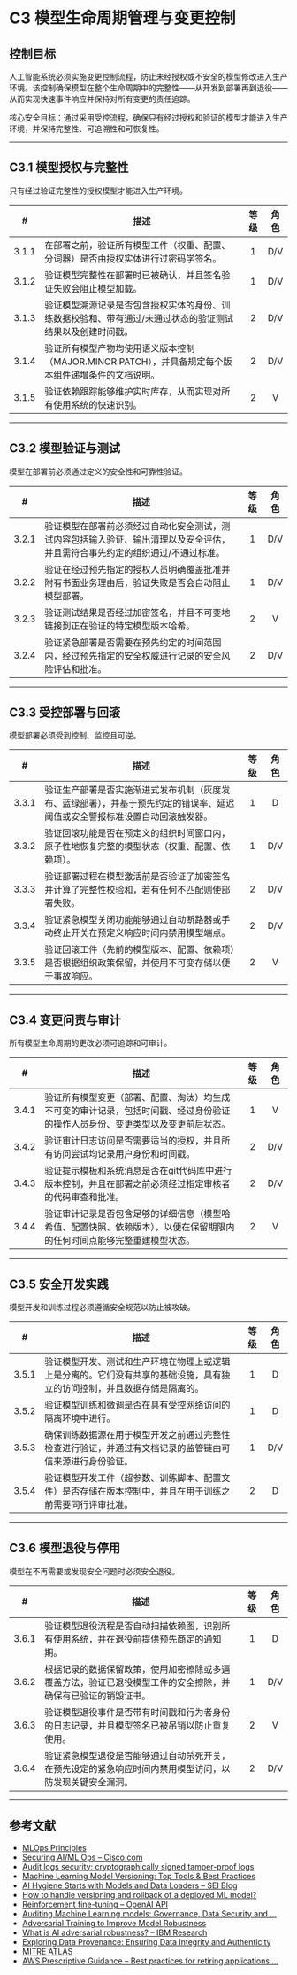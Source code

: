 # C3 模型生命周期管理与变更控制

## 控制目标

人工智能系统必须实施变更控制流程，防止未经授权或不安全的模型修改进入生产环境。该控制确保模型在整个生命周期中的完整性——从开发到部署再到退役——从而实现快速事件响应并保持对所有变更的责任追踪。

核心安全目标：通过采用受控流程，确保只有经过授权和验证的模型才能进入生产环境，并保持完整性、可追溯性和可恢复性。

---

## C3.1 模型授权与完整性

只有经过验证完整性的授权模型才能进入生产环境。

|   #   | 描述                                                         | 等级  | 角色  |
| :---: | ---------------------------------------------------------- | :-: | :-: |
| 3.1.1 | 在部署之前，验证所有模型工件（权重、配置、分词器）是否由授权实体进行过密码学签名。                  |  1  | D/V |
| 3.1.2 | 验证模型完整性在部署时已被确认，并且签名验证失败会阻止模型加载。                           |  1  | D/V |
| 3.1.3 | 验证模型溯源记录是否包含授权实体的身份、训练数据校验和、带有通过/未通过状态的验证测试结果以及创建时间戳。      |  2  | D/V |
| 3.1.4 | 验证所有模型产物均使用语义版本控制（MAJOR.MINOR.PATCH），并具备规定每个版本组件递增条件的文档说明。 |  2  | D/V |
| 3.1.5 | 验证依赖跟踪能够维护实时库存，从而实现对所有使用系统的快速识别。                           |  2  |  V  |

---

## C3.2 模型验证与测试

模型在部署前必须通过定义的安全性和可靠性验证。

|   #   | 描述                                                              | 等级  | 角色  |
| :---: | --------------------------------------------------------------- | :-: | :-: |
| 3.2.1 | 验证模型在部署前必须经过自动化安全测试，测试内容包括输入验证、输出清理以及安全评估，并且需符合事先约定的组织通过/不通过标准。 |  1  | D/V |
| 3.2.2 | 验证在经过预先指定的授权人员明确覆盖批准并附有书面业务理由后，验证失败是否会自动阻止模型部署。                 |  1  | D/V |
| 3.2.3 | 验证测试结果是否经过加密签名，并且不可变地链接到正在验证的特定模型版本哈希。                          |  2  |  V  |
| 3.2.4 | 验证紧急部署是否需要在预先约定的时间范围内，经过预先指定的安全权威进行记录的安全风险评估和批准。                |  2  | D/V |

---

## C3.3 受控部署与回滚

模型部署必须受到控制、监控且可逆。

|   #   | 描述                                                             | 等级  | 角色  |
| :---: | -------------------------------------------------------------- | :-: | :-: |
| 3.3.1 | 验证生产部署是否实施渐进式发布机制（灰度发布、蓝绿部署），并基于预先约定的错误率、延迟阈值或安全警报标准设置自动回滚触发器。 |  1  |  D  |
| 3.3.2 | 验证回滚功能是否在预定义的组织时间窗口内，原子性地恢复完整的模型状态（权重、配置、依赖项）。                 |  1  | D/V |
| 3.3.3 | 验证部署过程在模型激活前是否验证了加密签名并计算了完整性校验和，若有任何不匹配则使部署失败。                 |  2  | D/V |
| 3.3.4 | 验证紧急模型关闭功能能够通过自动断路器或手动终止开关在预定义响应时间内禁用模型端点。                     |  2  | D/V |
| 3.3.5 | 验证回滚工件（先前的模型版本、配置、依赖项）是否根据组织政策保留，并使用不可变存储以便于事故响应。              |  2  |  V  |

---

## C3.4 变更问责与审计

所有模型生命周期的更改必须可追踪和可审计。

|   #   | 描述                                                              | 等级  | 角色  |
| :---: | --------------------------------------------------------------- | :-: | :-: |
| 3.4.1 | 验证所有模型变更（部署、配置、淘汰）均生成不可变的审计记录，包括时间戳、经过身份验证的操作人员身份、变更类型以及变更前后状态。 |  1  |  V  |
| 3.4.2 | 验证审计日志访问是否需要适当的授权，并且所有访问尝试均记录用户身份和时间戳。                          |  2  | D/V |
| 3.4.3 | 验证提示模板和系统消息是否在git代码库中进行版本控制，并且在部署之前必须经过指定审核者的代码审查和批准。           |  2  | D/V |
| 3.4.4 | 验证审计记录是否包含足够的详细信息（模型哈希值、配置快照、依赖版本），以便在保留期限内的任何时间点能够完整重建模型状态。    |  2  |  V  |

---

## C3.5 安全开发实践

模型开发和训练过程必须遵循安全规范以防止被攻破。

|   #   | 描述                                                           | 等级  | 角色  |
| :---: | ------------------------------------------------------------ | :-: | :-: |
| 3.5.1 | 验证模型开发、测试和生产环境在物理上或逻辑上是分离的。它们没有共享的基础设施，具有独立的访问控制，并且数据存储是隔离的。 |  1  |  D  |
| 3.5.2 | 验证模型训练和微调是否在具有受控网络访问的隔离环境中进行。                                |  1  |  D  |
| 3.5.3 | 确保训练数据源在用于模型开发之前通过完整性检查进行验证，并通过有文档记录的监管链由可信来源进行身份验证。         |  1  | D/V |
| 3.5.4 | 验证模型开发工件（超参数、训练脚本、配置文件）是否存储在版本控制中，并且在用于训练之前需要同行评审批准。         |  2  |  D  |

---

## C3.6 模型退役与停用

模型在不再需要或发现安全问题时必须安全退役。

|   #   | 描述                                                     | 等级  | 角色  |
| :---: | ------------------------------------------------------ | :-: | :-: |
| 3.6.1 | 验证模型退役流程是否自动扫描依赖图，识别所有使用系统，并在退役前提供预先商定的通知期。            |  1  |  D  |
| 3.6.2 | 根据记录的数据保留政策，使用加密擦除或多遍覆盖方法，验证已退役模型工件的安全擦除，并确保有已验证的销毁证书。 |  1  | D/V |
| 3.6.3 | 验证模型退役事件是否带有时间戳和行为者身份的日志记录，并且模型签名已被吊销以防止重复使用。          |  2  |  V  |
| 3.6.4 | 验证紧急模型退役是否能够通过自动杀死开关，在预先设定的紧急响应时间内禁用模型访问，以防发现关键安全漏洞。   |  2  | D/V |

---

## 参考文献

* [MLOps Principles](https://ml-ops.org/content/mlops-principles)
* [Securing AI/ML Ops – Cisco.com](https://sec.cloudapps.cisco.com/security/center/resources/SecuringAIMLOps)
* [Audit logs security: cryptographically signed tamper-proof logs](https://www.cossacklabs.com/blog/audit-logs-security/)
* [Machine Learning Model Versioning: Top Tools & Best Practices](https://lakefs.io/blog/model-versioning/)
* [AI Hygiene Starts with Models and Data Loaders – SEI Blog](https://insights.sei.cmu.edu/documents/6190/AI-Hygiene-Starts-with-Models-and-Data-Loaders_1G0KTRh.pdf)
* [How to handle versioning and rollback of a deployed ML model?](https://learn.microsoft.com/en-au/answers/questions/1845378/how-to-handle-versioning-and-rollback-of-a-deploye)
* [Reinforcement fine-tuning – OpenAI API](https://platform.openai.com/docs/guides/reinforcement-fine-tuning)
* [Auditing Machine Learning models: Governance, Data Security and …](https://www.linkedin.com/pulse/auditing-machine-learning-models-governance-data-security-negrete-yn81f)
* [Adversarial Training to Improve Model Robustness](https://medium.com/%40amit25173/adversarial-training-to-improve-model-robustness-5e285b516713)
* [What is AI adversarial robustness? – IBM Research](https://research.ibm.com/blog/securing-ai-workflows-with-adversarial-robustness)
* [Exploring Data Provenance: Ensuring Data Integrity and Authenticity](https://www.astera.com/type/blog/data-provenance/)
* [MITRE ATLAS](https://atlas.mitre.org/)
* [AWS Prescriptive Guidance – Best practices for retiring applications …](https://docs.aws.amazon.com/pdfs/prescriptive-guidance/latest/migration-app-retirement-best-practices/migration-app-retirement-best-practices.pdf)

